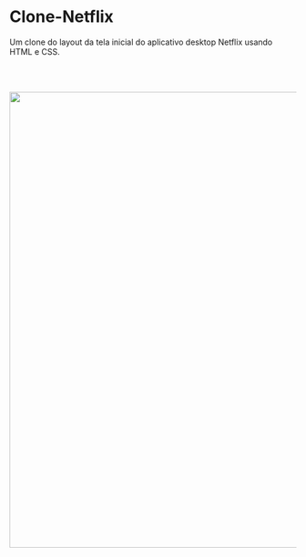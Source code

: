 # Clone-Netflix
Um clone do layout da tela inicial do aplicativo desktop Netflix usando HTML e CSS.

<br><br>

<div align="center">
  <img src="https://user-images.githubusercontent.com/96782173/161836598-82bd2926-83d6-4a35-acbc-86c8768bf07f.png" width="800px">
</div>
